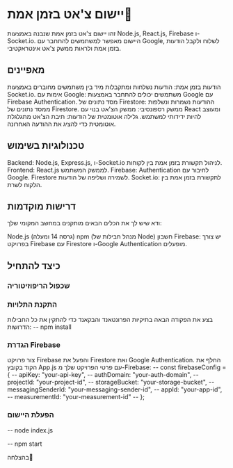 # יישום צ'אט בזמן אמת🥇
זהו יישום צ'אט בזמן אמת שנבנה באמצעות Node.js, React.js, Firebase ו-Socket.io. היישום מאפשר למשתמשים להתחבר עם Google, לשלוח ולקבל הודעות בזמן אמת ולראות ממשק צ'אט אינטראקטיבי.

## מאפיינים
הודעות בזמן אמת: הודעות נשלחות ומתקבלות מיד בין משתמשים מחוברים באמצעות Socket.io.
אימות עם Google: משתמשים יכולים להתחבר באמצעות Google עם Firebase Authentication.
מסד נתונים של Firestore: ההודעות נשמרות ונשלפות ממסד נתונים של Firestore.
ממשק רספונסיבי: ממשק הצ'אט בנוי עם React ומעוצב להיות ידידותי למשתמש.
גלילה אוטומטית של הודעות: תיבת הצ'אט מתגלגלת אוטומטית כדי להציג את ההודעה האחרונה.

## טכנולוגיות בשימוש
Backend: Node.js, Express.js, ו-Socket.io לניהול תקשורת בזמן אמת בין לקוחות.
Frontend: React.js לממשק המשתמש.
Firebase:
Authentication לחיבור עם Google.
Firestore לשמירה ושליפה של הודעות.
Socket.io: לתקשורת בזמן אמת בין הלקוח לשרת.

## דרישות מוקדמות
ודא שיש לך את הכלים הבאים מותקנים במחשב המקומי שלך:

Node.js (גרסה 14 ומעלה)
npm (מנהל חבילות של Node)
חשבון Firebase: יש צורך בפרויקט Firebase עם Firestore ו-Google Authentication מופעלים.
 
## כיצד להתחיל
### שכפול הריפוזיטוריה
### התקנת התלויות
בצע את הפקודה הבאה בתיקיות הפרונטאנד והבקאנד כדי להתקין את כל החבילות הדרושות:
-- npm install
### הגדרת Firebase
צור פרויקט Firebase והפעל את Firestore ואת Google Authentication. החלף את הקוד בקובץ App.js עם פרטי הפרויקט שלך מ-Firebase:
-- const firebaseConfig = {
--   apiKey: "your-api-key",
--  authDomain: "your-auth-domain",
--  projectId: "your-project-id",
--  storageBucket: "your-storage-bucket",
--  messagingSenderId: "your-messaging-sender-id",
--  appId: "your-app-id",
--  measurementId: "your-measurement-id"
-- };

### הפעלת היישום

-- node index.js

-- npm start


בהצלחה🥇
